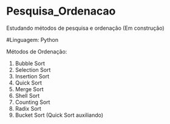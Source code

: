 # Pesquisa_Ordenacao
Estudando métodos de pesquisa e ordenação (Em construção)

#Linguagem: Python

Métodos de Ordenação:
1. Bubble Sort
2. Selection Sort
3. Insertion Sort
4. Quick Sort
5. Merge Sort
6. Shell Sort
7. Counting Sort
8. Radix Sort
9. Bucket Sort (Quick Sort auxiliando)
